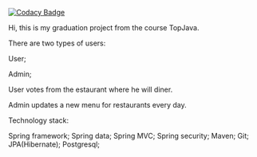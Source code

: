 [![Codacy Badge](https://app.codacy.com/project/badge/Grade/6b374ef8a3674ad8901e23b4a54b4ff3)](https://www.codacy.com/gh/Jenia-tyt/graduation_project_topjava/dashboard?utm_source=github.com&amp;utm_medium=referral&amp;utm_content=Jenia-tyt/graduation_project_topjava&amp;utm_campaign=Badge_Grade)

Hi, this is my graduation project from the course TopJava.

There are two types of users:

User;

Admin;

User votes from the estaurant where he will diner.

Admin updates a new menu for restaurants every day.

Technology stack:

Spring framework;
Spring data;
Spring MVC;
Spring security;
Maven;
Git;
JPA(Hibernate);
Postgresql;

